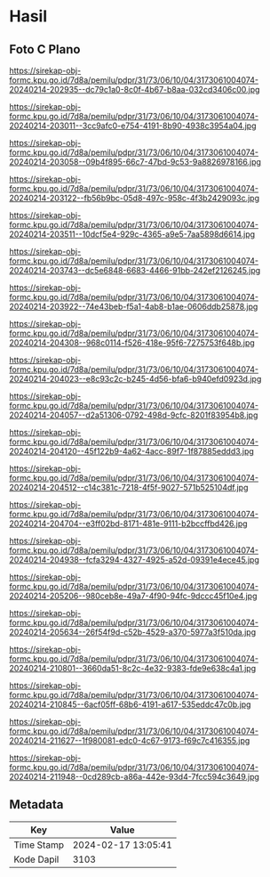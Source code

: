 # Hasil

## Foto C Plano

https://sirekap-obj-formc.kpu.go.id/7d8a/pemilu/pdpr/31/73/06/10/04/3173061004074-20240214-202935--dc79c1a0-8c0f-4b67-b8aa-032cd3406c00.jpg

https://sirekap-obj-formc.kpu.go.id/7d8a/pemilu/pdpr/31/73/06/10/04/3173061004074-20240214-203011--3cc9afc0-e754-4191-8b90-4938c3954a04.jpg

https://sirekap-obj-formc.kpu.go.id/7d8a/pemilu/pdpr/31/73/06/10/04/3173061004074-20240214-203058--09b4f895-66c7-47bd-9c53-9a8826978166.jpg

https://sirekap-obj-formc.kpu.go.id/7d8a/pemilu/pdpr/31/73/06/10/04/3173061004074-20240214-203122--fb56b9bc-05d8-497c-958c-4f3b2429093c.jpg

https://sirekap-obj-formc.kpu.go.id/7d8a/pemilu/pdpr/31/73/06/10/04/3173061004074-20240214-203511--10dcf5e4-929c-4365-a9e5-7aa5898d6614.jpg

https://sirekap-obj-formc.kpu.go.id/7d8a/pemilu/pdpr/31/73/06/10/04/3173061004074-20240214-203743--dc5e6848-6683-4466-91bb-242ef2126245.jpg

https://sirekap-obj-formc.kpu.go.id/7d8a/pemilu/pdpr/31/73/06/10/04/3173061004074-20240214-203922--74e43beb-f5a1-4ab8-b1ae-0606ddb25878.jpg

https://sirekap-obj-formc.kpu.go.id/7d8a/pemilu/pdpr/31/73/06/10/04/3173061004074-20240214-204308--968c0114-f526-418e-95f6-7275753f648b.jpg

https://sirekap-obj-formc.kpu.go.id/7d8a/pemilu/pdpr/31/73/06/10/04/3173061004074-20240214-204023--e8c93c2c-b245-4d56-bfa6-b940efd0923d.jpg

https://sirekap-obj-formc.kpu.go.id/7d8a/pemilu/pdpr/31/73/06/10/04/3173061004074-20240214-204057--d2a51306-0792-498d-9cfc-8201f83954b8.jpg

https://sirekap-obj-formc.kpu.go.id/7d8a/pemilu/pdpr/31/73/06/10/04/3173061004074-20240214-204120--45f122b9-4a62-4acc-89f7-1f87885eddd3.jpg

https://sirekap-obj-formc.kpu.go.id/7d8a/pemilu/pdpr/31/73/06/10/04/3173061004074-20240214-204512--c14c381c-7218-4f5f-9027-571b525104df.jpg

https://sirekap-obj-formc.kpu.go.id/7d8a/pemilu/pdpr/31/73/06/10/04/3173061004074-20240214-204704--e3ff02bd-8171-481e-9111-b2bccffbd426.jpg

https://sirekap-obj-formc.kpu.go.id/7d8a/pemilu/pdpr/31/73/06/10/04/3173061004074-20240214-204938--fcfa3294-4327-4925-a52d-09391e4ece45.jpg

https://sirekap-obj-formc.kpu.go.id/7d8a/pemilu/pdpr/31/73/06/10/04/3173061004074-20240214-205206--980ceb8e-49a7-4f90-94fc-9dccc45f10e4.jpg

https://sirekap-obj-formc.kpu.go.id/7d8a/pemilu/pdpr/31/73/06/10/04/3173061004074-20240214-205634--26f54f9d-c52b-4529-a370-5977a3f510da.jpg

https://sirekap-obj-formc.kpu.go.id/7d8a/pemilu/pdpr/31/73/06/10/04/3173061004074-20240214-210801--3660da51-8c2c-4e32-9383-fde9e638c4a1.jpg

https://sirekap-obj-formc.kpu.go.id/7d8a/pemilu/pdpr/31/73/06/10/04/3173061004074-20240214-210845--6acf05ff-68b6-4191-a617-535eddc47c0b.jpg

https://sirekap-obj-formc.kpu.go.id/7d8a/pemilu/pdpr/31/73/06/10/04/3173061004074-20240214-211627--1f980081-edc0-4c67-9173-f69c7c416355.jpg

https://sirekap-obj-formc.kpu.go.id/7d8a/pemilu/pdpr/31/73/06/10/04/3173061004074-20240214-211948--0cd289cb-a86a-442e-93d4-7fcc594c3649.jpg


## Metadata

| Key        | Value               |
| ---------- | ------------------- |
| Time Stamp | 2024-02-17 13:05:41 |
| Kode Dapil | 3103                |



